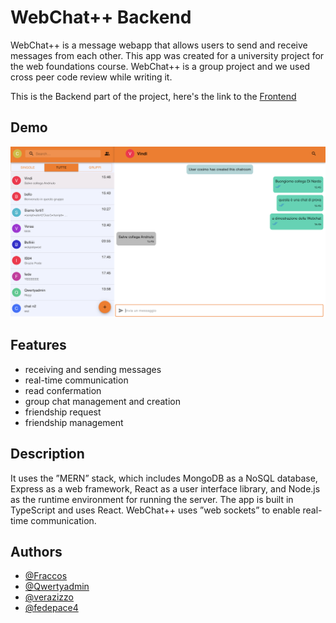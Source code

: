 
# WebChat++ Backend

WebChat++ is a message webapp that allows users to send and receive messages from each other.
This app was created for a university project for the web foundations course. 
WebChat++ is a group project and we used cross peer code review while writing it.

This is the Backend part of the project, here's the link to the [Frontend](https://github.com/Fraccos/webchat-frontend)


## Demo
![Demo of WebChat++](https://raw.githubusercontent.com/Fraccos/Fraccos/main/webchatDemo.png)

## Features
- receiving and sending messages
- real-time communication
- read confermation
- group chat management and creation
- friendship request
- friendship management



## Description
It uses the ”MERN” stack, which includes MongoDB as a NoSQL database, Express as a web framework, React as a user interface library, and Node.js as the runtime environment for
running the server.
The app is built in TypeScript and uses React.
WebChat++ uses ”web sockets” to enable real-time communication.


## Authors

- [@Fraccos](https://github.com/Fraccos)
- [@Qwertyadmin](https://github.com/Qwertyadmin)
- [@verazizzo](https://github.com/verazizzo)
- [@fedepace4](https://github.com/fedepace4)


